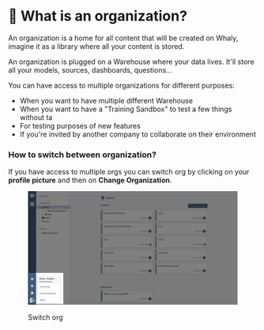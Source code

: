 # 🏫 What is an organization?

An organization is a home for all content that will be created on Whaly, imagine it as a library where all your content is stored.

An organization is plugged on a Warehouse where your data lives. It'll store all your models, sources, dashboards, questions...

You can have access to multiple organizations for different purposes:

* When you want to have multiple different Warehouse
* When you want to have a "Training Sandbox" to test a few things without ta
* For testing purposes of new features
* If you're invited by another company to collaborate on their environment&#x20;

### How to switch between organization?

If you have access to multiple orgs you can switch org by clicking on your **profile picture** and then on  **Change Organization**.

<figure><img src="../.gitbook/assets/image (8).png" alt=""><figcaption><p>Switch org</p></figcaption></figure>
